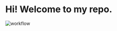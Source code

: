 # Hi! Welcome to my repo.
![workflow](https://github.com/mwjul212/hello-github-actions/actions/workflows/action-a/badge.svg)